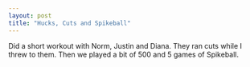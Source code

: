 ```yaml
---
layout: post
title: "Hucks, Cuts and Spikeball"
---
```


Did a short workout with Norm, Justin and Diana. They ran cuts while I threw to them. Then we played a bit of 500 and 5 games of Spikeball.
